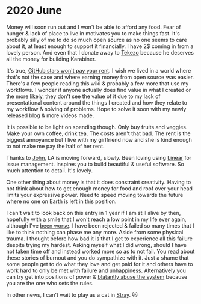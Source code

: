 # 2020 June

Money will soon run out and I won't be able to afford any food. Fear of hunger & lack of place to live in motivates you to make things fast. It's probably silly of me to do so much open source as no one seems to care about it, at least enough to support it financially. I have 2\$ coming in from a lovely person. And even that I donate away to [Tekezo](https://github.com/tekezo) because he deserves all the money for building Karabiner.

It's true, [GitHub stars won't pay your rent](https://medium.com/@kitze/github-stars-wont-pay-your-rent-8b348e12baed). I wish we lived in a world where that's not the case and where earning money from open source was easier. There's a few people reading this wiki & probably a few more that use my workflows. I wonder if anyone actually does find value in what I created or the more likely, they don't see the value of it due to my lack of presentational content around the things I created and how they relate to my workflow & solving of problems. Hope to solve it soon with my newly released blog & more videos made.

It is possible to be light on spending though. Only buy fruits and veggies. Make your own coffee, drink tea. The costs aren't that bad. The rent is the biggest annoyance but I live with my girlfriend now and she is kind enough to not make me pay the half of her rent.

Thanks to [John](https://github.com/jletey), LA is moving forward, slowly. Been loving using [Linear](https://linear.app/) for issue management. Inspires you to build beautiful & useful software. So much attention to detail. It's lovely.

One other thing about money is that it does constraint creativity. Having to not think about how to get enough money for food and roof over your head limits your expressive power. Need to speed moving towards the future where no one on Earth is left in this position.

I can't wait to look back on this entry in 1 year if I am still alive by then, hopefully with a smile that I won't reach a low point in my life ever again, although I've [been worse](../2018/2018-april.md). I have been rejected & failed so many times that I like to think nothing can phase me any more. Aside from some physical trauma. I thought before how bad it is that I get to experience all this failure despite trying my hardest. Asking myself what I did wrong, should I have not taken time off and instead worked more so as to not fail. You read about these stories of burnout and you do sympathize with it. Just a shame that some people get to do what they love and get paid for it and others have to work hard to only be met with failure and unhappiness. Alternatively you can try get into positions of power & [blatantly abuse the system](https://www.reddit.com/r/politics/comments/h16knm/speaking_of_looting_trump_admin_refuses_to/) because you are the one who sets the rules.

In other news, I can't wait to play as a cat in [Stray](https://www.youtube.com/watch?v=u84hRUQlaio). 😻
